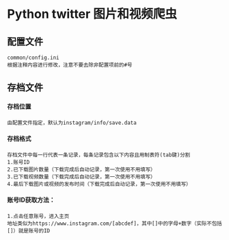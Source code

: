 # Python twitter 图片和视频爬虫

## 配置文件
    common/config.ini
    根据注释内容进行修改，注意不要去除非配置项前的#号

## 存档文件
#### 存档位置
    由配置文件指定，默认为instagram/info/save.data

#### 存档格式
    存档文件中每一行代表一条记录，每条记录包含以下内容且用制表符(tab键)分割
    1.账号ID  
    2.已下载图片数量（下载完成后自动记录，第一次使用不用填写）
    3.已下载视频数量（下载完成后自动记录，第一次使用不用填写）
    4.最后下载图片或视频的发布时间（下载完成后自动记录，第一次使用不用填写）
    
#### 账号ID获取方法： 
    1.点击任意账号，进入主页
    地址类似为https://www.instagram.com/[abcdef]，其中[]中的字母+数字（实际不包括[]）就是账号的ID
